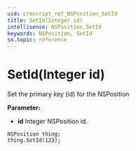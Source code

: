 ```yaml
---
uid: crmscript_ref_NSPosition_SetId
title: SetId(Integer id)
intellisense: NSPosition.SetId
keywords: NSPosition, SetId
so.topic: reference
---
```


# SetId(Integer id)

Set the primary key (id) for the NSPosition

**Parameter:** 
* **id** Integer NSPosition id.

```crmscript
NSPosition thing;
thing.SetId(123);
```

